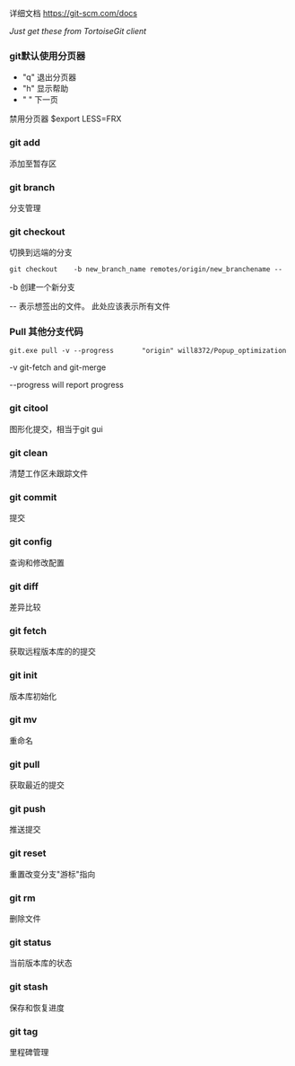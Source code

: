 详细文档
https://git-scm.com/docs


*Just get these from TortoiseGit client*





### git默认使用分页器

- "q" 退出分页器
- "h" 显示帮助
- " " 下一页

禁用分页器
 $export LESS=FRX

### git add 
添加至暂存区

### git branch
分支管理

### git checkout
切换到远端的分支

```
git checkout    -b new_branch_name remotes/origin/new_branchename --
```

-b 创建一个新分支

-- <pathspec> 表示想签出的文件。 此处应该表示所有文件


### Pull 其他分支代码

```
git.exe pull -v --progress       "origin" will8372/Popup_optimization
```
-v git-fetch and git-merge

--progress will report progress

### git citool 
图形化提交，相当于git gui

### git clean
清楚工作区未跟踪文件


### git commit
提交

### git config
查询和修改配置

### git diff
差异比较

### git fetch 
获取远程版本库的的提交

### git init
版本库初始化

### git mv
重命名

### git pull
获取最近的提交

### git push
推送提交

### git reset
重置改变分支"游标"指向

### git rm
删除文件

### git status
当前版本库的状态


### git stash
保存和恢复进度

### git tag
里程碑管理


